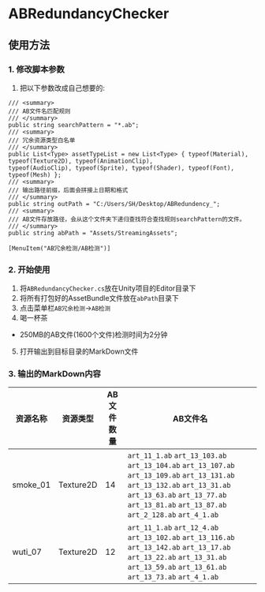 # ABRedundancyChecker
## 使用方法
### 1. 修改脚本参数
1. 把以下参数改成自己想要的:
```CSharp
/// <summary>
/// AB文件名匹配规则
/// </summary>
public string searchPattern = "*.ab";
/// <summary>
/// 冗余资源类型白名单
/// </summary>
public List<Type> assetTypeList = new List<Type> { typeof(Material), typeof(Texture2D), typeof(AnimationClip),   
typeof(AudioClip), typeof(Sprite), typeof(Shader), typeof(Font), typeof(Mesh) };
/// <summary>
/// 输出路径前缀，后面会拼接上日期和格式
/// </summary>
public string outPath = "C:/Users/SH/Desktop/ABRedundency_";
/// <summary>
/// AB文件存放路径，会从这个文件夹下递归查找符合查找规则searchPattern的文件。
/// </summary>
public string abPath = "Assets/StreamingAssets";

[MenuItem("AB冗余检测/AB检测")]
```
### 2. 开始使用
1. 将`ABRedundancyChecker.cs`放在Unity项目的Editor目录下
2. 将所有打包好的AssetBundle文件放在`abPath`目录下
3. 点击菜单栏`AB冗余检测`->`AB检测`
4. 喝一杯茶
  - 250MB的AB文件(1600个文件)检测时间为2分钟
5. 打开输出到目标目录的MarkDown文件  

### 3. 输出的MarkDown内容  

| 资源名称 | 资源类型 | AB文件数量 | AB文件名|
|---|---|---|---|
|smoke_01|Texture2D|14|`art_11_1.ab` `art_13_103.ab` `art_13_104.ab` `art_13_107.ab` `art_13_109.ab` `art_13_131.ab` `art_13_132.ab` `art_13_31.ab` `art_13_63.ab` `art_13_77.ab` `art_13_81.ab` `art_13_87.ab` `art_2_128.ab` `art_4_1.ab` |
|wuti_07|Texture2D|12|`art_11_1.ab` `art_12_4.ab` `art_13_102.ab` `art_13_116.ab` `art_13_142.ab` `art_13_17.ab` `art_13_22.ab` `art_13_31.ab` `art_13_59.ab` `art_13_61.ab` `art_13_73.ab` `art_4_1.ab` |
